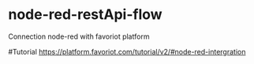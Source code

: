 # node-red-restApi-flow
Connection node-red with favoriot platform

#Tutorial
https://platform.favoriot.com/tutorial/v2/#node-red-intergration
